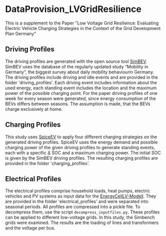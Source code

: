 # DataProvision_LVGridResilience
This is a supplement to the Paper "Low Voltage Grid Resilience: Evaluating Electric Vehicle Charging Strategies in the Context of the Grid Development Plan Germany"

## Driving Profiles

The driving profiles are generated with the open source tool [SimBEV](https://github.com/rl-institut/simbev). SimBEV uses the database of the regularly updated study “Mobility in  Germany”, the biggest survey about daily mobility behaviourin Germany. The driving profiles include driving and idle events and are provided in the folder 'driving_profiles'. Each driving event includes information about the used energy, each standing event includes the location and the maximum power of the possible charging point. For the paper driving profiles of one week for every season were generated, since energy consumption of the BEVs differs between seasons. The assumption is made, that the BEVs charge exclusively at home.

## Charging Profiles

This study uses [SpiceEV](https://github.com/rl-institut/spice_ev) to apply four different charging strategies on the generated driving profiles. SpiceEV uses the energy demand and possible charging power of the given driving profiles to generate standing events, each with a specific ∆ SOC and a maximum charging power. The initial SOC is given by the SimBEV driving profiles. The resulting charging profiles are provided in the folder 'charging_profiles'.

## Electrical Profiles
The electrical profiles comprise household loads, heat pumps, electric vehicles and PV systems as input data for the [EnergyCellLV-Modell](https://github.com/ricrei/energycell_lv_level). They are provided in the folder 'electrical_profiles' and were separated into seasonal periods. All profiles are compressed into a pickle file. To decompress them, use the script `decompress_inputfiles.py`.
These profiles can be applied to different low-voltage grids. In this study, the Simbench grids were examined. The results are the loading of lines and transformers and the voltage per bus.
